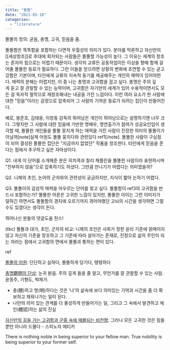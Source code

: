 ```yaml
---
title: "똘똘"
date: "2021-05-18"
categories: 
  - "literature"
---
```


똘똘의 정의: 굳음, 총명, 고귀, 믿음을 줌.

똘똘함은 똑똑함을 포함하는 다면적 우월성의 의미가 있다. 분야를 막론하고 자신만의 [[세상창조]]로 후대에 회자되는 사람들은 똘똘할 가능성이 높다. 그 이유는 세계의 창조는 혼자의 힘으로는 어렵기 때문이다. 생각의 교류든 공동작업이든 이상을 향해 함께 걸어줄 똘똘한 동료가 필요하다. 그런 이들을 얻으려면 상황의 변화에 초연할 수 있는 굳고 강함은 기본이며, 타인에게 교류의 지속적 동기를 제공해주는 개인의 매력이 있어야한다. 매력의 분해는 어렵지만, 이 중 나는 총명과 고귀함을 꼽고 싶다. 총명은 주의 깊게 듣고 잘 관찰할 수 있는 능력이며, 고귀함은 자기만의 세계가 있어 수용적이면서도 모든 걸 독자적 철학으로 재창조해내는 내공을 가진 느낌이다. 이런 여러 요소가 한 사람에 대한 "믿음"이라는 감정으로 압축되어 그 사람의 기꺼운 동료가 되려는 집단이 만들어진다.

예로, 봉준호, 김태용, 이창동 감독의 뛰어남은 개인이 뛰어남으로는 설명하기엔 너무 크다. 그렇지만 그 사람에 대한 믿음에 기반한 명배우, 명연출가가 참여가 성공요인임이 생각할 때, 똘똘한 개인들을 똘똘 뭉치게 하는 매력을 가진 사람이 진정한 의미의 똘똘이가 아닐까\[note\]실제 어원도 똘똘 뭉치다와 관련있다 ref1\[/note\]. 똘똘한 사람이 구심점이 되어 결성된 똘똘한 집단은 "지금까지 없었던" 작품을 창조한다. 타인에게 믿음을 준다는 점에서 추구하고 싶은 자아상이다.

Q1. 내게 이 단어를 소개해준 분은 히치콕과 찰리 채플린을 똘똘한 사람이라 표현하시며 "진부하지 않음"으로 압축하기도 하셨다. 그만큼 만나기가 어렵다는 의미였을까?

Q2. 니체의 초인, 논어의 군자와의 관련성이 궁금하지만, 지식이 짧아 논하기 어렵다.

Q3. 똘똘이의 감성적 매력을 아우르는 단어를 찾고 싶다. 똘똘함이 ref3의 고귀함을 반드시 포함하는가? 똘똘한 어른은 고귀한 느낌이 있지만, 똘똘한 아이는 그런 이미지가 덜하긴 하면서도 똘똘함의 경지에 오르기까지 겪어야했던 고뇌의 시간을 생각하면 그럴 수도 있겠다는 생각이 든다.

뛰어나신 분들의 댓글도움 찬스!

(tbc) 똘똘과 대가, 초인, 군자의 비교: 니체의 초인은 사회가 정한 윤리 기준에 얽매이지 않고 자신의 기준을 창조하고 그 기준에 따라 살아가는 존재로, 진정으로 삶의 주인이 되는 자라는 점에서 고귀함의 면에서 똘똘과 통하는 면이 있다.

ref

[똘똘의 어원](https://blog.daum.net/skyabi/91): 단단하고 실하다, 똘똘하게 당기다, 탱탱하다

[총명聰明의 단상](https://news.jj.ac.kr/%EC%B4%9D%EB%AA%85%E8%81%B0%E6%98%8E%ED%95%A8%EC%97%90-%EB%8C%80%ED%95%9C-%EB%8B%A8%EC%83%81/): 눈귀 밝음. 주의 깊게 들을 줄 알고, 무언가를 잘 관찰할 수 있는 사람. 윤동주, 기형도, 박제가.
- 총(聰)하고 명(明)하다는 것은 ‘나’의 삶속에 보다 의미있는 기억과 시간을 좀 더 확보하고 채워나가는 일이 된다.
- 나만의 의미 있는 관계를 더 풍성하게 만들어가는 일, 그리고 그 속에서 발견하고 체인(體認)하는 삶의 진실

[자신만의 길을 가는 고귀함과 군중 속에 매몰되는 비천함](https://brunch.co.kr/@bill3479/2): 그러나 모든 고귀한 것은 힘들 뿐만 아니라 드물다 - 스피노자 에티카

There is nothing noble in being superior to your fellow man. True nobility is being superior to your former self.
